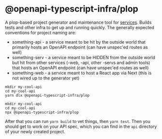 # @openapi-typescript-infra/plop

A plop-based project generator and maintenance tool for [services](/openapi-typescript-infra/service). Builds tests and
other infra to get up and running quickly. The generally expected conventions for project naming are:

* something-api - a service meant to be hit by the outside world that primarily hosts an OpenAPI endpoint (can have unspec'ed routes as well)
* something-serv - a service meant to be HIDDEN from the outside world but hit from other services (-web, -api, other -servs and admin tools) that hosts an OpenAPI endpoint (can have unspec'ed routes as well)
* something-web - a service meant to host a React app via Next (this is not wired up to the generator yet)

```
mkdir my-cool-api
cd my-cool-api
yarn dlx @openapi-typescript-infra/plop
```

```
mkdir my-cool-api
cd my-cool-api
npx @openapi-typescript-infra/plop
```

After that you can run `yarn build` to vet things, then `yarn test`. Then you should get to work on your API spec, which you can find in the `api` directory of your newly created project.
